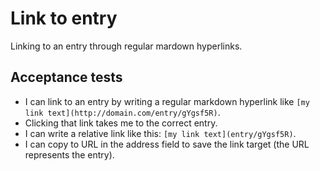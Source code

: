 # Link to entry

Linking to an entry through regular mardown hyperlinks.

## Acceptance tests

- I can link to an entry by writing a regular markdown hyperlink like `[my link text](http://domain.com/entry/gYgsf5R)`.
- Clicking that link takes me to the correct entry.
- I can write a relative link like this: `[my link text](entry/gYgsf5R)`.
- I can copy to URL in the address field to save the link target (the URL represents the entry).
